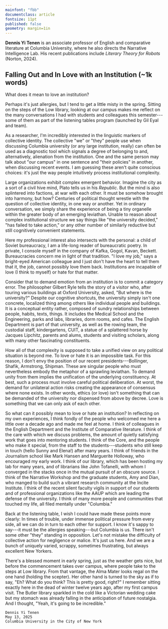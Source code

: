 ```yaml
---
mainfont: "fbb"
documentclass: article
fontsize: 11pt
published: false
geometry: margin=1in
---
```


**Dennis Yi Tenen** is an associate professor of English and comparative literature at Columbia
University, where he also directs the Narrative Intelligence Lab. His recent publications
include *Literary Theory for Robots* (Norton, 2024).

## Falling Out and In Love with an Institution (~1k words)

What does it mean to love an institution?

Perhaps it's just allergies, but I tend to get a little misty in the spring. Sitting on the
steps of the Low library, looking at our campus makes me reflect on the many conversations I
had with students and colleagues this semester---some of them as part of the listening tables
program (launched by Gil Eyal and team).

As a researcher, I'm incredibly interested in the linguistic markers of collective identity.
The collective "we" or "they" people use when discussing Columbia university (or any large
institution, really) can often be used as a diagnostic tool which signals a degree of belonging
to and, alternatively, alienation from the institution. One and the same person may talk about
"our campus" in one sentence and "their policies" in another, when discussing recent events. I
am guessing these aren't quite conscious choices: it's just the way people intuitively process
institutional complexity.

Large organizations exhibit complex emergent behavior. Imagine the city as a sort of a civil
hive mind, Plato tells us in his *Republic*. But the mind is also splintered into factions, at
war with each other. It must be somehow brought into harmony, but how? Centuries of political
thought wrestle with the question of collective identity, in one way or another. Yet in
ordinary conversation, we simply share the experience of being a tiny organelle within the
greater body of an emerging leviathan. Unable to reason about complex institutional structure
we say things like "the university decided," "has failed to take action," or any other number
of similarly reductive but still cognitively convenient statements.

Here my professional interest also intersects with the personal: a child of Soviet bureaucracy,
I am a life-long reader of bureaucratic poetry. In private, I console myself in the company of
Kafka, Gogol, Kavan, Beckett. Bureaucracies concern me in light of that tradition. "I love my
job," says a bright-eyed American colleague and I just don't have the heart to tell them that
it, the job, cannot possibly love them back. Institutions are incapable of love (I think to
myself) or hate for that matter.

Consider that to demand emotion from an institution is to commit a category error. The
philosopher Gilbert Ryle tells the story of a visitor who, after touring various buildings at
Oxford University, asked, "But where is the university?" Despite our cognitive shortcuts, the
university simply isn't one concrete, localized thing among others like individual people and
buildings. It is a conceptual entity rather, composed of sundry relationships between people,
habits, texts, things. It includes the Medical School and the Engineering, parks and labs,
libraries, dorm rooms, and cafes. The English Department is part of that university, as well as
the rowing team, the custodial staff, kindergartens, CUIT, a statue of a splattered horse
by Jacques Lipchitz, parents and alums, students and visiting scholars, along with many other
fascinating constituents.

How all of that complexity is supposed to take a unified view on any political situation is
beyond me. To love or hate it is an impossible task. For this reason, I don't envy the position
of our recent presidents---Bollinger, Shafik, Armstrong, Shipman. These are singular people
who must nevertheless embody the metaphor of a sprawling leviathan. To demand unity from them
implies the unification of the underlying constituency. At best, such a process must involve
careful political deliberation. At worst, the demand for unilateral action risks creating the
appearance of consensus where none exists. In other words, ethics (or love) isn't something
that can be demanded of the university nor dispensed from above by decree. Love is something
that we can only ask of each other.

So what can it possibly mean to love or hate an institution? In reflecting on my own
experiences, I think fondly of the people who welcomed me here a little over a decade ago
and made me feel at home. I think of colleagues in the English Department and the Institute
of Comparative literature. I think of the care with which we discuss problems, the amount
of quietly satisfying work that goes into mentoring students. I think of the Core, and the
people who make it special, from the staff to the students---students who still keep in touch
(hello Sunny and Elena!) after many years. I think of friends in the Journalism school like
Mark Hansen and Marguerite Holloway, who encouraged my early work. I think of our library,
which has been hosting my lab for many years, and of librarians like John Tofanelli, with whom
I converged in the stacks once in the mutual pursuit of an obscure source. I think of the
Narrative Workshop and the graduate students, Amy and Dian, who manged to build such a vibrant
research community at the Incite Institute. I think of the recent silent faculty vigils in
support of our students and of professional organizations like the AAUP which are leading the
defense of the university. I think of many more people and communities that touched my life,
all filed mentally under "Columbia."

Back at the listening table, I wish I could have made these points more clearly: In times of
trouble, under immense political pressure from every side, all we can do in turn to each other
for support. I know it's sappy to say---it must be the allergies speaking---but Columbia is
us. There isn't some other "they" standing in opposition. Let's not mistake the difficulty of
collective action for negligence or malice. It's just us here. And we are a bunch of uniquely
varied, scrappy, sometimes frustrating, but always excellent New Yorkers.

There's a blessed moment in early spring, just as the weather gets nice, but before the
commencement takes over campus, where people take to the steps at Low library. From that
vantage, the Alma Mater looks regal on the one hand (holding the scepter). Her other hand
is turned to the sky as if to say, "Eh? What do you think? This is pretty good, right?" I
remember sitting exactly here in the dead of winter twelve years ago, after my first campus
visit. The Butler library sparkled in the cold like a Victorian wedding cake but my stomach was
already falling in the anticipation of future nostalgia. And I thought, "Yeah, it's going to be
incredible."

`Dennis Yi Tenen`  
`May 13, 2025`  
`Columbia University in the City of New York`  

